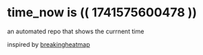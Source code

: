 # time_now is (( 1741575600478 ))

an automated repo that shows the currnent time

inspired by [breakingheatmap](https://github.com/breakingheatmap/breakingheatmap)